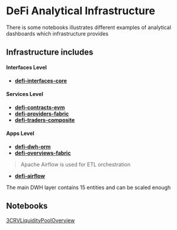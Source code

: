 # DeFi Analytical Infrastructure
There is some notebooks illustrates different examples of analytical dashboards which infrastructure provides

## Infrastructure includes

#### Interfaces Level
- **[defi-interfaces-core](https://github.com/e183b796621afbf902067460/defi-interfaces-core)**
#### Services Level
- **[defi-contracts-evm](https://github.com/e183b796621afbf902067460/defi-contracts-evm)**
- **[defi-providers-fabric](https://github.com/e183b796621afbf902067460/defi-providers-fabric)**
- **[defi-traders-composite](https://github.com/e183b796621afbf902067460/head-trader-composite)**
#### Apps Level
- **[defi-dwh-orm](https://github.com/e183b796621afbf902067460/defi-dwh-orm)**
- **[defi-overviews-fabric](https://github.com/e183b796621afbf902067460/defi-overviews-fabric)**

> Apache Airflow is used for ETL orchestration
- **[defi-airflow](https://github.com/e183b796621afbf902067460/defi-airflow)**

The main DWH layer contains 15 entities and can be scaled enough

## Notebooks

[3CRVLiquidityPoolOverview](https://nbviewer.org/github/e183b796621afbf902067460/defi-notebooks/blob/master/notebooks/3CRVLiquidityPoolOverview.ipynb)
